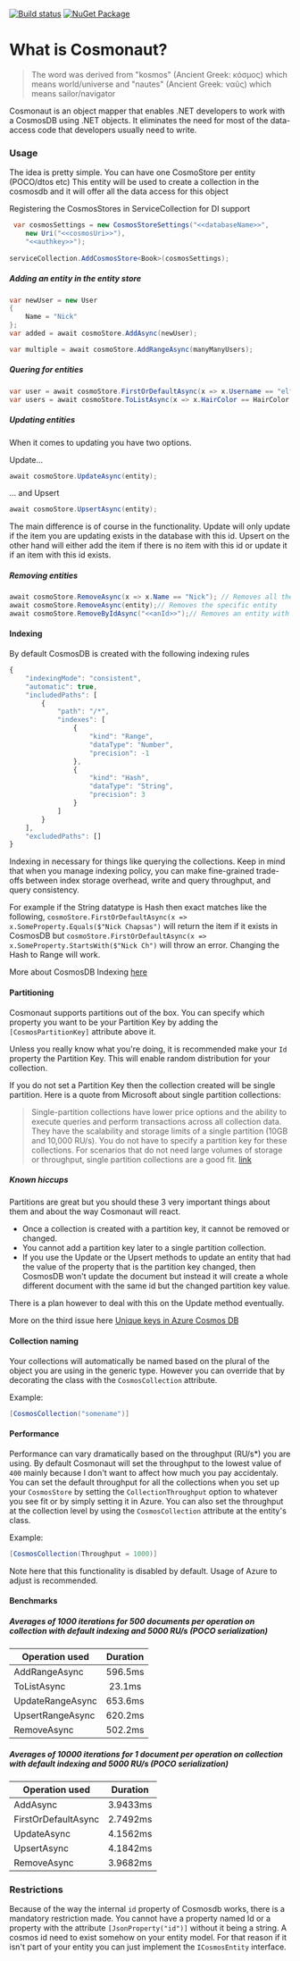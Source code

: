 [![Build status](https://ci.appveyor.com/api/projects/status/au32jna62iue4wut?svg=true)](https://ci.appveyor.com/project/Elfocrash/cosmonaut) [![NuGet Package](https://img.shields.io/nuget/v/Cosmonaut.svg)](https://www.nuget.org/packages/Cosmonaut)

# What is Cosmonaut?

> The word was derived from "kosmos" (Ancient Greek: κόσμος) which means world/universe and "nautes" (Ancient Greek: ναῦς) which means sailor/navigator

Cosmonaut is an object mapper that enables .NET developers to work with a CosmosDB using .NET objects. It eliminates the need for most of the data-access code that developers usually need to write.

### Usage 
The idea is pretty simple. You can have one CosmoStore per entity (POCO/dtos etc)
This entity will be used to create a collection in the cosmosdb and it will offer all the data access for this object

Registering the CosmosStores in ServiceCollection for DI support
```csharp
 var cosmosSettings = new CosmosStoreSettings("<<databaseName>>", 
    new Uri("<<cosmosUri>>"), 
    "<<authkey>>");
                
serviceCollection.AddCosmosStore<Book>(cosmosSettings);
```

##### Adding an entity in the entity store
```csharp
var newUser = new User
{
    Name = "Nick"
};
var added = await cosmoStore.AddAsync(newUser);

var multiple = await cosmoStore.AddRangeAsync(manyManyUsers);
```

##### Quering for entities
```csharp
var user = await cosmoStore.FirstOrDefaultAsync(x => x.Username == "elfocrash");
var users = await cosmoStore.ToListAsync(x => x.HairColor == HairColor.Black);
```

##### Updating entities
When it comes to updating you have two options.

Update...
```csharp
await cosmoStore.UpdateAsync(entity);
```

... and Upsert
```csharp
await cosmoStore.UpsertAsync(entity);
```

The main difference is of course in the functionality.
Update will only update if the item you are updating exists in the database with this id.
Upsert on the other hand will either add the item if there is no item with this id or update it if an item with this id exists.

##### Removing entities
```csharp
await cosmoStore.RemoveAsync(x => x.Name == "Nick"); // Removes all the entities that match the criteria
await cosmoStore.RemoveAsync(entity);// Removes the specific entity
await cosmoStore.RemoveByIdAsync("<<anId>>");// Removes an entity with the specified ID
```

#### Indexing
By default CosmosDB is created with the following indexing rules

```javascript
{
    "indexingMode": "consistent",
    "automatic": true,
    "includedPaths": [
        {
            "path": "/*",
            "indexes": [
                {
                    "kind": "Range",
                    "dataType": "Number",
                    "precision": -1
                },
                {
                    "kind": "Hash",
                    "dataType": "String",
                    "precision": 3
                }
            ]
        }
    ],
    "excludedPaths": []
}
```

Indexing in necessary for things like querying the collections.
Keep in mind that when you manage indexing policy, you can make fine-grained trade-offs between index storage overhead, write and query throughput, and query consistency.

For example if the String datatype is Hash then exact matches like the following,
`cosmoStore.FirstOrDefaultAsync(x => x.SomeProperty.Equals($"Nick Chapsas")`
will return the item if it exists in CosmosDB but 
`cosmoStore.FirstOrDefaultAsync(x => x.SomeProperty.StartsWith($"Nick Ch")`
will throw an error. Changing the Hash to Range will work.

More about CosmosDB Indexing [here](https://docs.microsoft.com/en-us/azure/cosmos-db/indexing-policies)

#### Partitioning
Cosmonaut supports partitions out of the box. You can specify which property you want to be your Partition Key by adding the `[CosmosPartitionKey]` attribute above it.

Unless you really know what you're doing, it is recommended make your `Id` property the Partition Key. This will enable random distribution for your collection.

If you do not set a Partition Key then the collection created will be single partition. Here is a quote from Microsoft about single partition collections: 
> Single-partition collections have lower price options and the ability to execute queries and perform transactions across all collection data. They have the scalability and storage limits of a single partition (10GB and 10,000 RU/s). You do not have to specify a partition key for these collections. For scenarios that do not need large volumes of storage or throughput, single partition collections are a good fit.
[link](https://azure.microsoft.com/en-gb/blog/10-things-to-know-about-documentdb-partitioned-collections/)

##### Known hiccups
Partitions are great but you should these 3 very important things about them and about the way Cosmonaut will react.

* Once a collection is created with a partition key, it cannot be removed or changed.
* You cannot add a partition key later to a single partition collection.
* If you use the Update or the Upsert methods to update an entity that had the value of the property that is the partition key changed, then CosmosDB won't update the document but instead it will create a whole different document with the same id but the changed partition key value.

There is a plan however to deal with this on the Update method eventually.

More on the third issue here [Unique keys in Azure Cosmos DB](https://docs.microsoft.com/en-us/azure/cosmos-db/unique-keys)

#### Collection naming
Your collections will automatically be named based on the plural of the object you are using in the generic type.
However you can override that by decorating the class with the `CosmosCollection` attribute.

Example:
```csharp
[CosmosCollection("somename")]
```

#### Performance
Performance can vary dramatically based on the throughput (RU/s*) you are using.
By default Cosmonaut will set the throughput to the lowest value of `400` mainly because I don't want to affect how much you pay accidentaly.
You can set the default throughput for all the collections when you set up your `CosmosStore` by setting the `CollectionThroughput` option to whatever you see fit or by simply setting it in Azure.
You can also set the throughput at the collection level by using the `CosmosCollection` attribute at the entity's class.

Example:
```csharp
[CosmosCollection(Throughput = 1000)]
```
Note here that this functionality is disabled by default. Usage of Azure to adjust is recommended.

#### Benchmarks

##### Averages of 1000 iterations for 500 documents per operation on collection with default indexing and 5000 RU/s (POCO serialization)

| Operation used | Duration |
| ------------- |:-------------:|
| AddRangeAsync | 596.5ms |
| ToListAsync |23.1ms|
| UpdateRangeAsync |653.6ms|
| UpsertRangeAsync |620.2ms|
| RemoveAsync | 502.2ms |

##### Averages of 10000 iterations for 1 document per operation on collection with default indexing and 5000 RU/s (POCO serialization)
| Operation used | Duration |
| ------------- |:-------------:|
| AddAsync | 3.9433ms |
| FirstOrDefaultAsync | 2.7492ms |
| UpdateAsync | 4.1562ms |
| UpsertAsync | 4.1842ms |
| RemoveAsync | 3.9682ms |

### Restrictions
Because of the way the internal `id` property of Cosmosdb works, there is a mandatory restriction made.
You cannot have a property named Id or a property with the attribute `[JsonProperty("id")]` without it being a string.
A cosmos id need to exist somehow on your entity model. For that reason if it isn't part of your entity you can just implement the `ICosmosEntity` interface.
